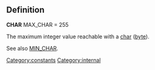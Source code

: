 Definition
----------

**CHAR** MAX\_CHAR = 255

The maximum integer value reachable with a [char](char "wikilink")
([byte](byte "wikilink")).

See also [MIN\_CHAR](MIN_CHAR "wikilink").

<Category:constants> <Category:internal>
